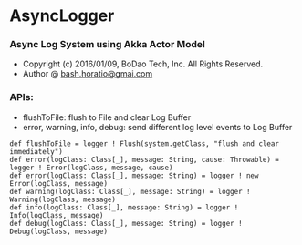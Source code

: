 # AsyncLogger
### Async Log System using Akka Actor Model
 * Copyright (c) 2016/01/09, BoDao Tech, Inc. All Rights Reserved.
 * Author @ bash.horatio@gmai.com
 

### APIs: 
 * flushToFile: flush to File and clear Log Buffer
 * error, warning, info, debug: send different log level events to Log Buffer
```
def flushToFile = logger ! Flush(system.getClass, "flush and clear immediately")
def error(logClass: Class[_], message: String, cause: Throwable) = logger ! Error(logClass, message, cause)
def error(logClass: Class[_], message: String) = logger ! new Error(logClass, message)
def warning(logClass: Class[_], message: String) = logger ! Warning(logClass, message)
def info(logClass: Class[_], message: String) = logger ! Info(logClass, message)
def debug(logClass: Class[_], message: String) = logger ! Debug(logClass, message)
```
